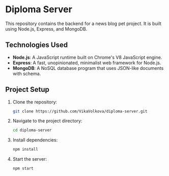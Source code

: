 # Diploma Server

This repository contains the backend for a news blog pet project. It is built using Node.js, Express, and MongoDB.

## Technologies Used

- **Node.js**: A JavaScript runtime built on Chrome's V8 JavaScript engine.
- **Express**: A fast, unopinionated, minimalist web framework for Node.js.
- **MongoDB**: A NoSQL database program that uses JSON-like documents with schema.

## Project Setup

1. Clone the repository:
    ```sh
    git clone https://github.com/VikaVolkova/diploma-server.git
    ```
2. Navigate to the project directory:
    ```sh
    cd diploma-server
    ```
3. Install dependencies:
    ```sh
    npm install
    ```
4. Start the server:
    ```sh
    npm start
    ```
